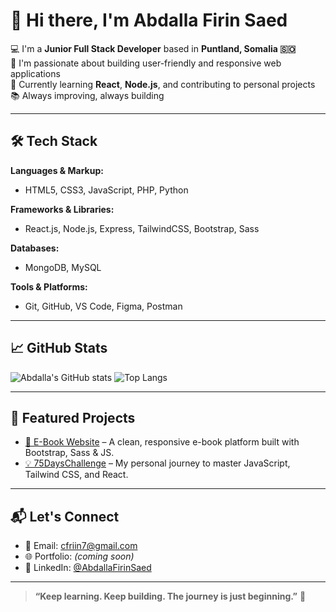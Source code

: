 # 👋 Hi there, I'm Abdalla Firin Saed

💻 I'm a **Junior Full Stack Developer** based in **Puntland, Somalia 🇸🇴**  
🚀 I'm passionate about building user-friendly and responsive web applications  
🌱 Currently learning **React**, **Node.js**, and contributing to personal projects  
📚 Always improving, always building  

---

## 🛠️ Tech Stack

**Languages & Markup:**
- HTML5, CSS3, JavaScript, PHP, Python

**Frameworks & Libraries:**
- React.js, Node.js, Express, TailwindCSS, Bootstrap, Sass

**Databases:**
- MongoDB, MySQL

**Tools & Platforms:**
- Git, GitHub, VS Code, Figma, Postman

---

## 📈 GitHub Stats

![Abdalla's GitHub stats](https://github-readme-stats.vercel.app/api?username=AbdallaFirin&show_icons=true&theme=radical&hide_title=false)
![Top Langs](https://github-readme-stats.vercel.app/api/top-langs/?username=AbdallaFirin&layout=compact&theme=radical)

---

## 📌 Featured Projects

- [📘 E-Book Website](https://github.com/AbdallaFirin/E-book-Website) – A clean, responsive e-book platform built with Bootstrap, Sass & JS.
- [💡 75DaysChallenge](https://github.com/AbdallaFirin/75DaysChallenge) – My personal journey to master JavaScript, Tailwind CSS, and React.

---

## 📬 Let's Connect

- 📧 Email: [cfriin7@gmail.com](mailto:cfriin7@gmail.com)
- 🌐 Portfolio: *(coming soon)*  
- 💼 LinkedIn: [@AbdallaFirinSaed](https://www.linkedin.com/in/abdullahi-firin-said-b1653b219/) 

---

> **“Keep learning. Keep building. The journey is just beginning.”** 🌟
